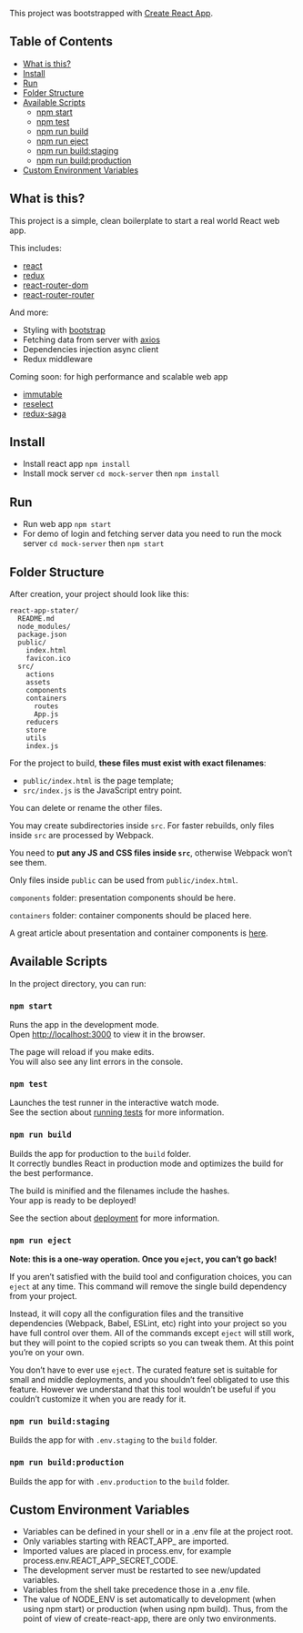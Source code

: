This project was bootstrapped with [Create React App](https://github.com/facebookincubator/create-react-app).

## Table of Contents
- [What is this?](#what-is-this)
- [Install](#install)
- [Run](#run)
- [Folder Structure](#folder-structure)
- [Available Scripts](#available-scripts)
  - [npm start](#npm-start)
  - [npm test](#npm-test)
  - [npm run build](#npm-run-build)
  - [npm run eject](#npm-run-eject)
  - [npm run build:staging](#npm-run-build-staging)
  - [npm run build:production](#npm-run-build-production)
- [Custom Environment Variables](#custom-environment-variables)

## What is this?
This project is a simple, clean boilerplate to start a real world React web app.

This includes:
* [react]()
* [redux](https://github.com/reactjs/redux)
* [react-router-dom](https://github.com/ReactTraining/react-router/tree/master/packages/react-router-dom)
* [react-router-router](https://github.com/reactjs/react-router-redux)

And more:
* Styling with [bootstrap](https://github.com/twbs/bootstrap)
* Fetching data from server with [axios](https://github.com/axios/axios)
* Dependencies injection async client
* Redux middleware

Coming soon: for high performance and scalable web app
* [immutable](https://github.com/facebook/immutable-js/)
* [reselect](https://github.com/reactjs/reselect)
* [redux-saga](https://github.com/redux-saga/redux-saga)

## Install
* Install react app `npm install`
* Install mock server `cd mock-server` then `npm install`

## Run
* Run web app `npm start`
* For demo of login and fetching server data you need to run the mock server `cd mock-server` then `npm start`

## Folder Structure

After creation, your project should look like this:

```
react-app-stater/
  README.md
  node_modules/
  package.json
  public/
    index.html
    favicon.ico
  src/
    actions
    assets
    components
    containers
      routes
      App.js
    reducers
    store
    utils
    index.js
```

For the project to build, **these files must exist with exact filenames**:

* `public/index.html` is the page template;
* `src/index.js` is the JavaScript entry point.

You can delete or rename the other files.

You may create subdirectories inside `src`. For faster rebuilds, only files inside `src` are processed by Webpack.

You need to **put any JS and CSS files inside `src`**, otherwise Webpack won’t see them.

Only files inside `public` can be used from `public/index.html`.

`components` folder: presentation components should be here.

`containers` folder: container components should be placed here.

A great article about presentation and container components is [here](https://medium.com/@dan_abramov/smart-and-dumb-components-7ca2f9a7c7d0).

## Available Scripts

In the project directory, you can run:

### `npm start`

Runs the app in the development mode.<br>
Open [http://localhost:3000](http://localhost:3000) to view it in the browser.

The page will reload if you make edits.<br>
You will also see any lint errors in the console.

### `npm test`

Launches the test runner in the interactive watch mode.<br>
See the section about [running tests](#running-tests) for more information.

### `npm run build`

Builds the app for production to the `build` folder.<br>
It correctly bundles React in production mode and optimizes the build for the best performance.

The build is minified and the filenames include the hashes.<br>
Your app is ready to be deployed!

See the section about [deployment](#deployment) for more information.

### `npm run eject`

**Note: this is a one-way operation. Once you `eject`, you can’t go back!**

If you aren’t satisfied with the build tool and configuration choices, you can `eject` at any time. This command will remove the single build dependency from your project.

Instead, it will copy all the configuration files and the transitive dependencies (Webpack, Babel, ESLint, etc) right into your project so you have full control over them. All of the commands except `eject` will still work, but they will point to the copied scripts so you can tweak them. At this point you’re on your own.

You don’t have to ever use `eject`. The curated feature set is suitable for small and middle deployments, and you shouldn’t feel obligated to use this feature. However we understand that this tool wouldn’t be useful if you couldn’t customize it when you are ready for it.

### `npm run build:staging`

Builds the app for with `.env.staging` to the `build` folder.<br>

### `npm run build:production`

Builds the app for with `.env.production` to the `build` folder.<br>

## Custom Environment Variables
* Variables can be defined in your shell or in a .env file at the project root.
* Only variables starting with REACT_APP_ are imported.
* Imported values are placed in process.env, for example process.env.REACT_APP_SECRET_CODE.
* The development server must be restarted to see new/updated variables.
* Variables from the shell take precedence those in a .env file.
* The value of NODE_ENV is set automatically to development (when using npm start) or production (when using npm build). Thus, from the point of view of create-react-app, there are only two environments.